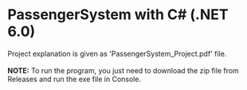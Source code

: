 # PassengerSystem with C# (.NET 6.0)
Project explanation is given as 'PassengerSystem_Project.pdf' file.
<br>
<br>
**NOTE:** To run the program, you just need to download the zip file from Releases and run the exe file in Console.
